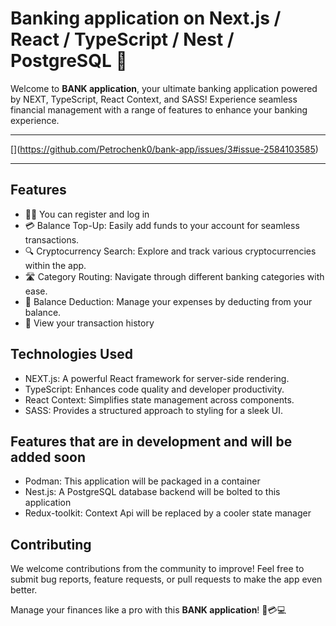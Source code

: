 # Banking application on Next.js / React / TypeScript / Nest / PostgreSQL 🏦

Welcome to **BANK application**, your ultimate banking application powered by NEXT, TypeScript, React Context, and SASS! Experience seamless financial management with a range of features to enhance your banking experience.

---

[[](https://github.com/user-attachments/assets/6473d066-2b13-4c3f-b131-3f14826b970d)](https://github.com/Petrochenk0/bank-app/issues/3#issue-2584103585)

---

## Features
- 👨‍💻 You can register and log in 
- 💳 Balance Top-Up: Easily add funds to your account for seamless transactions.
- 🔍 Cryptocurrency Search: Explore and track various cryptocurrencies within the app.
- 🛣️ Category Routing: Navigate through different banking categories with ease.
- 💸 Balance Deduction: Manage your expenses by deducting from your balance.
- 🛒 View your transaction history
## Technologies Used

- NEXT.js: A powerful React framework for server-side rendering.
- TypeScript: Enhances code quality and developer productivity.
- React Context: Simplifies state management across components.
- SASS: Provides a structured approach to styling for a sleek UI.
  
## Features that are in development and will be added soon
- Podman: This application will be packaged in a container
- Nest.js: A PostgreSQL database backend will be bolted to this application
- Redux-toolkit: Context Api will be replaced by a cooler state manager

## Contributing

We welcome contributions from the community to improve! Feel free to submit bug reports, feature requests, or pull requests to make the app even better.

Manage your finances like a pro with this **BANK application**! 🚀💳💻
